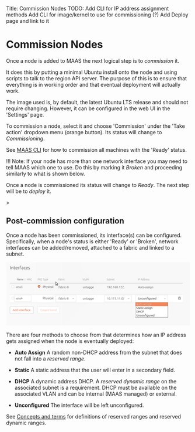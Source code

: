 Title: Commission Nodes
TODO:  Add CLI for IP address assignment methods
       Add CLI for image/kernel to use for commissioning (?)
       Add Deploy page and link to it


# Commission Nodes

Once a node is added to MAAS the next logical step is to *commission* it.

It does this by putting a minimal Ubuntu install onto the node and using scripts
to talk to the region API server. The purpose of this is to ensure that
everything is in working order and that eventual deployment will actually work.

The image used is, by default, the latest Ubuntu LTS release and should not
require changing. However, it can be configured in the web UI in the 'Settings'
page.

To commission a node, select it and choose 'Commission' under the 'Take action'
dropdown menu (orange button). Its status will change to *Commissioning*. 

See [MAAS CLI](./manage-cli-common.html#commission-all-machines) for how to
commission all machines with the 'Ready' status.

!!! Note: If your node has more than one network interface you may need to tell
MAAS which one to use. Do this by marking it *Broken* and proceeding similarly to
what is shown below.

Once a node is commissioned its status will change to *Ready*. The next step
will be to *deploy* it.

<!--  (see [Deploy nodes](./installconfig-deploy-nodes.html)). -->>


## Post-commission configuration

Once a node has been commissioned, its interface(s) can be configured.
Specifically, when a node's status is either 'Ready' or 'Broken', network
interfaces can be added/removed, attached to a fabric and linked to a subnet. 

![node interface](./media/node-interface-ip.png)

There are four methods to choose from that determines how an IP address gets
assigned when the node is eventually deployed:

- **Auto Assign** A random non-DHCP address from the subnet that does not fall
  into a *reserved range*.

- **Static** A static address that the user will enter in a secondary field.

- **DHCP** A dynamic address DHCP. A *reserved dynamic range* on the associated
  subnet is a requirement. DHCP must be available on the associated VLAN and can
  be internal (MAAS managed) or external.

- **Unconfigured** The interface will be left unconfigured.

See [Concepts and terms](./intro-concepts.html#ip-ranges) for definitions of
reserved ranges and reserved dynamic ranges.
